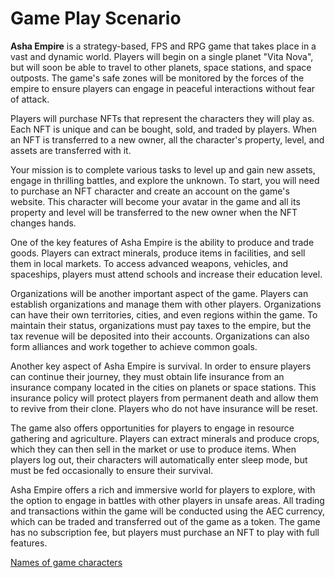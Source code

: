 # Game Play Scenario

**Asha Empire** is a strategy-based, FPS and RPG game that takes place in a vast and dynamic world. Players will begin on a single planet "Vita Nova", but will soon be able to travel to other planets, space stations, and space outposts. The game's safe zones will be monitored by the forces of the empire to ensure players can engage in peaceful interactions without fear of attack.

Players will purchase NFTs that represent the characters they will play as. Each NFT is unique and can be bought, sold, and traded by players. When an NFT is transferred to a new owner, all the character's property, level, and assets are transferred with it.

Your mission is to complete various tasks to level up and gain new assets, engage in thrilling battles, and explore the unknown. To start, you will need to purchase an NFT character and create an account on the game's website. This character will become your avatar in the game and all its property and level will be transferred to the new owner when the NFT changes hands.

One of the key features of Asha Empire is the ability to produce and trade goods. Players can extract minerals, produce items in facilities, and sell them in local markets. To access advanced weapons, vehicles, and spaceships, players must attend schools and increase their education level.

Organizations will be another important aspect of the game. Players can establish organizations and manage them with other players. Organizations can have their own territories, cities, and even regions within the game. To maintain their status, organizations must pay taxes to the empire, but the tax revenue will be deposited into their accounts. Organizations can also form alliances and work together to achieve common goals.

Another key aspect of Asha Empire is survival. In order to ensure players can continue their journey, they must obtain life insurance from an insurance company located in the cities on planets or space stations. This insurance policy will protect players from permanent death and allow them to revive from their clone. Players who do not have insurance will be reset.

The game also offers opportunities for players to engage in resource gathering and agriculture. Players can extract minerals and produce crops, which they can then sell in the market or use to produce items. When players log out, their characters will automatically enter sleep mode, but must be fed occasionally to ensure their survival.

Asha Empire offers a rich and immersive world for players to explore, with the option to engage in battles with other players in unsafe areas. All trading and transactions within the game will be conducted using the AEC currency, which can be traded and transferred out of the game as a token. The game has no subscription fee, but players must purchase an NFT to play with full features.

[Names of game characters](nft.character.names.md)
